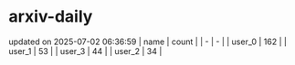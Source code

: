 # arxiv-daily
updated on 2025-07-02 06:36:59
| name | count |
| - | - |
| user_0 | 162 |
| user_1 | 53 |
| user_3 | 44 |
| user_2 | 34 |
